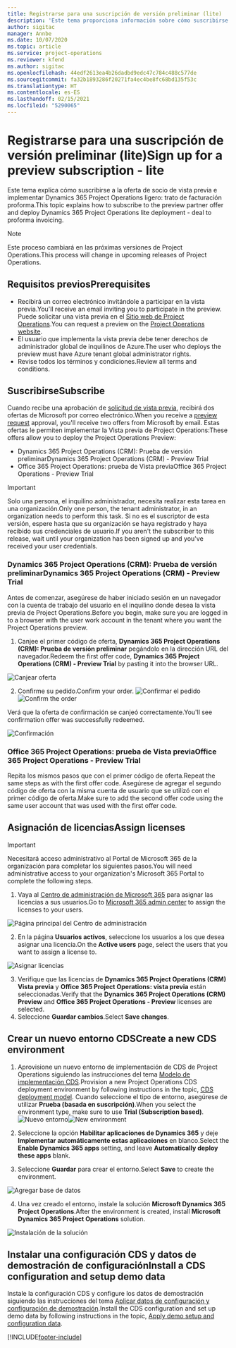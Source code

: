 ```yaml
---
title: Registrarse para una suscripción de versión preliminar (lite)
description: 'Este tema proporciona información sobre cómo suscribirse y realizar la implementación simplificada de Project Operations: de oferta a facturación proforma.'
author: sigitac
manager: Annbe
ms.date: 10/07/2020
ms.topic: article
ms.service: project-operations
ms.reviewer: kfend
ms.author: sigitac
ms.openlocfilehash: 44edf2613ea4b26dadbd9edc47c784c488c577de
ms.sourcegitcommit: fa32b1893286f20271fa4ec4be8fc68bd135f53c
ms.translationtype: HT
ms.contentlocale: es-ES
ms.lasthandoff: 02/15/2021
ms.locfileid: "5290065"
---
```

# <a name="sign-up-for-a-preview-subscription---lite"></a><span data-ttu-id="26cba-103">Registrarse para una suscripción de versión preliminar (lite)</span><span class="sxs-lookup"><span data-stu-id="26cba-103">Sign up for a preview subscription - lite</span></span> 

<span data-ttu-id="26cba-104">Este tema explica cómo suscribirse a la oferta de socio de vista previa e implementar Dynamics 365 Project Operations ligero: trato de facturación proforma.</span><span class="sxs-lookup"><span data-stu-id="26cba-104">This topic explains how to subscribe to the preview partner offer and deploy Dynamics 365 Project Operations lite deployment - deal to proforma invoicing.</span></span>

> [!NOTE]
> <span data-ttu-id="26cba-105">Este proceso cambiará en las próximas versiones de Project Operations.</span><span class="sxs-lookup"><span data-stu-id="26cba-105">This process will change in upcoming releases of Project Operations.</span></span>

## <a name="prerequisites"></a><span data-ttu-id="26cba-106">Requisitos previos</span><span class="sxs-lookup"><span data-stu-id="26cba-106">Prerequisites</span></span>

- <span data-ttu-id="26cba-107">Recibirá un correo electrónico invitándole a participar en la vista previa.</span><span class="sxs-lookup"><span data-stu-id="26cba-107">You'll receive an email inviting you to participate in the preview.</span></span> <span data-ttu-id="26cba-108">Puede solicitar una vista previa en el [Sitio web de Project Operations](https://dynamics.microsoft.com/en-us/project-operations/overview/).</span><span class="sxs-lookup"><span data-stu-id="26cba-108">You can request a preview on the [Project Operations website](https://dynamics.microsoft.com/en-us/project-operations/overview/).</span></span>
- <span data-ttu-id="26cba-109">El usuario que implementa la vista previa debe tener derechos de administrador global de inquilinos de Azure.</span><span class="sxs-lookup"><span data-stu-id="26cba-109">The user who deploys the preview must have Azure tenant global administrator rights.</span></span>
- <span data-ttu-id="26cba-110">Revise todos los términos y condiciones.</span><span class="sxs-lookup"><span data-stu-id="26cba-110">Review all terms and conditions.</span></span>

## <a name="subscribe"></a><span data-ttu-id="26cba-111">Suscribirse</span><span class="sxs-lookup"><span data-stu-id="26cba-111">Subscribe</span></span>

<span data-ttu-id="26cba-112">Cuando recibe una aprobación de [solicitud de vista previa](https://forms.office.com/FormsPro/Pages/ResponsePage.aspx?id=v4j5cvGGr0GRqy180BHbR56j8lZs0FdAvwT75_WNFyxUMkRDV1NYQU5TNjE2VjhKOVBUNVg2R0s1NC4u), recibirá dos ofertas de Microsoft por correo electrónico.</span><span class="sxs-lookup"><span data-stu-id="26cba-112">When you receive a [preview request](https://forms.office.com/FormsPro/Pages/ResponsePage.aspx?id=v4j5cvGGr0GRqy180BHbR56j8lZs0FdAvwT75_WNFyxUMkRDV1NYQU5TNjE2VjhKOVBUNVg2R0s1NC4u) approval, you'll receive two offers from Microsoft by email.</span></span> <span data-ttu-id="26cba-113">Estas ofertas le permiten implementar la Vista previa de Project Operations:</span><span class="sxs-lookup"><span data-stu-id="26cba-113">These offers allow you to deploy the Project Operations Preview:</span></span>

- <span data-ttu-id="26cba-114">Dynamics 365 Project Operations (CRM): Prueba de versión preliminar</span><span class="sxs-lookup"><span data-stu-id="26cba-114">Dynamics 365 Project Operations (CRM) - Preview Trial</span></span>
- <span data-ttu-id="26cba-115">Office 365 Project Operations: prueba de Vista previa</span><span class="sxs-lookup"><span data-stu-id="26cba-115">Office 365 Project Operations - Preview Trial</span></span>

> [!IMPORTANT]
> <span data-ttu-id="26cba-116">Solo una persona, el inquilino administrador, necesita realizar esta tarea en una organización.</span><span class="sxs-lookup"><span data-stu-id="26cba-116">Only one person, the tenant administrator, in an organization needs to perform this task.</span></span> <span data-ttu-id="26cba-117">Si no es el suscriptor de esta versión, espere hasta que su organización se haya registrado y haya recibido sus credenciales de usuario.</span><span class="sxs-lookup"><span data-stu-id="26cba-117">If you aren't the subscriber to this release, wait until your organization has been signed up and you've received your user credentials.</span></span>

### <a name="dynamics-365-project-operations-crm---preview-trial"></a><span data-ttu-id="26cba-118">Dynamics 365 Project Operations (CRM): Prueba de versión preliminar</span><span class="sxs-lookup"><span data-stu-id="26cba-118">Dynamics 365 Project Operations (CRM) - Preview Trial</span></span> 

<span data-ttu-id="26cba-119">Antes de comenzar, asegúrese de haber iniciado sesión en un navegador con la cuenta de trabajo del usuario en el inquilino donde desea la vista previa de Project Operations.</span><span class="sxs-lookup"><span data-stu-id="26cba-119">Before you begin, make sure you are logged in to a browser with the user work account in the tenant where you want the Project Operations preview.</span></span>

1. <span data-ttu-id="26cba-120">Canjee el primer código de oferta, **Dynamics 365 Project Operations (CRM): Prueba de versión preliminar** pegándolo en la dirección URL del navegador.</span><span class="sxs-lookup"><span data-stu-id="26cba-120">Redeem the first offer code, **Dynamics 365 Project Operations (CRM) - Preview Trial** by pasting it into the browser URL.</span></span>

![Canjear oferta](./media/16RedeemFirstOfferNew.png)

2. <span data-ttu-id="26cba-122">Confirme su pedido.</span><span class="sxs-lookup"><span data-stu-id="26cba-122">Confirm your order.</span></span>
<span data-ttu-id="26cba-123">![Confirmar el pedido](./media/17ConfirmOrderNew.png)</span><span class="sxs-lookup"><span data-stu-id="26cba-123">![Confirm the order](./media/17ConfirmOrderNew.png)</span></span>

<span data-ttu-id="26cba-124">Verá que la oferta de confirmación se canjeó correctamente.</span><span class="sxs-lookup"><span data-stu-id="26cba-124">You'll see confirmation offer was successfully redeemed.</span></span>

![Confirmación](./media/18OrderConfirmationNew.png)

### <a name="office-365-project-operations---preview-trial"></a><span data-ttu-id="26cba-126">Office 365 Project Operations: prueba de Vista previa</span><span class="sxs-lookup"><span data-stu-id="26cba-126">Office 365 Project Operations - Preview Trial</span></span>

<span data-ttu-id="26cba-127">Repita los mismos pasos que con el primer código de oferta.</span><span class="sxs-lookup"><span data-stu-id="26cba-127">Repeat the same steps as with the first offer code.</span></span> <span data-ttu-id="26cba-128">Asegúrese de agregar el segundo código de oferta con la misma cuenta de usuario que se utilizó con el primer código de oferta.</span><span class="sxs-lookup"><span data-stu-id="26cba-128">Make sure to add the second offer code using the same user account that was used with the first offer code.</span></span>

## <a name="assign-licenses"></a><span data-ttu-id="26cba-129">Asignación de licencias</span><span class="sxs-lookup"><span data-stu-id="26cba-129">Assign licenses</span></span>

> [!IMPORTANT]
> <span data-ttu-id="26cba-130">Necesitará acceso administrativo al Portal de Microsoft 365 de la organización para completar los siguientes pasos.</span><span class="sxs-lookup"><span data-stu-id="26cba-130">You will need administrative access to your organization's Microsoft 365 Portal to complete the following steps.</span></span>


1. <span data-ttu-id="26cba-131">Vaya al [Centro de administración de Microsoft 365](https://portal.office.com/) para asignar las licencias a sus usuarios.</span><span class="sxs-lookup"><span data-stu-id="26cba-131">Go to [Microsoft 365 admin center](https://portal.office.com/) to assign the licenses to your users.</span></span>

![Página principal del Centro de administración](./media/14AdminPortal.png)

2. <span data-ttu-id="26cba-133">En la página **Usuarios activos**, seleccione los usuarios a los que desea asignar una licencia.</span><span class="sxs-lookup"><span data-stu-id="26cba-133">On the **Active users** page, select the users that you want to assign a license to.</span></span>

![Asignar licencias](./media/15AssignLicenses.png)

3. <span data-ttu-id="26cba-135">Verifique que las licencias de **Dynamics 365 Project Operations (CRM) Vista previa** y **Office 365 Project Operations: vista previa** están seleccionadas.</span><span class="sxs-lookup"><span data-stu-id="26cba-135">Verify that the **Dynamics 365 Project Operations (CRM) Preview** and **Office 365 Project Operations - Preview** licenses are selected.</span></span> 
4. <span data-ttu-id="26cba-136">Seleccione **Guardar cambios**.</span><span class="sxs-lookup"><span data-stu-id="26cba-136">Select **Save changes**.</span></span>

## <a name="create-a-new-cds-environment"></a><span data-ttu-id="26cba-137">Crear un nuevo entorno CDS</span><span class="sxs-lookup"><span data-stu-id="26cba-137">Create a new CDS environment</span></span>

1. <span data-ttu-id="26cba-138">Aprovisione un nuevo entorno de implementación de CDS de Project Operations siguiendo las instrucciones del tema [Modelo de implementación CDS](lite-deployment.md).</span><span class="sxs-lookup"><span data-stu-id="26cba-138">Provision a new Project Operations CDS deployment environment by following instructions in the topic, [CDS deployment model](lite-deployment.md).</span></span> <span data-ttu-id="26cba-139">Cuando seleccione el tipo de entorno, asegúrese de utilizar **Prueba (basada en suscripción)**.</span><span class="sxs-lookup"><span data-stu-id="26cba-139">When you select the environment type, make sure to use **Trial (Subscription based)**.</span></span>
<span data-ttu-id="26cba-140">![Nuevo entorno](./media/19CreateEnvironment.png)</span><span class="sxs-lookup"><span data-stu-id="26cba-140">![New environment](./media/19CreateEnvironment.png)</span></span>

2. <span data-ttu-id="26cba-141">Seleccione la opción **Habilitar aplicaciones de Dynamics 365** y deje **Implementar automáticamente estas aplicaciones** en blanco.</span><span class="sxs-lookup"><span data-stu-id="26cba-141">Select the **Enable Dynamics 365 apps** setting, and leave **Automatically deploy these apps** blank.</span></span>  
3. <span data-ttu-id="26cba-142">Seleccione **Guardar** para crear el entorno.</span><span class="sxs-lookup"><span data-stu-id="26cba-142">Select **Save** to create the environment.</span></span>

![Agregar base de datos](./media/20CreateEnvironment1.png)

4. <span data-ttu-id="26cba-144">Una vez creado el entorno, instale la solución **Microsoft Dynamics 365 Project Operations**.</span><span class="sxs-lookup"><span data-stu-id="26cba-144">After the environment is created, install **Microsoft Dynamics 365 Project Operations** solution.</span></span> 

![Instalación de la solución](./media/21InstallSolution.png)

## <a name="install-a-cds-configuration-and-setup-demo-data"></a><span data-ttu-id="26cba-146">Instalar una configuración CDS y datos de demostración de configuración</span><span class="sxs-lookup"><span data-stu-id="26cba-146">Install a CDS configuration and setup demo data</span></span>

<span data-ttu-id="26cba-147">Instale la configuración CDS y configure los datos de demostración siguiendo las instrucciones del tema [Aplicar datos de configuración y configuración de demostración](lite-apply-demo-setup-config-data.md).</span><span class="sxs-lookup"><span data-stu-id="26cba-147">Install the CDS configuration and set up demo data by following instructions in the topic, [Apply demo setup and configuration data](lite-apply-demo-setup-config-data.md).</span></span>


[!INCLUDE[footer-include](../includes/footer-banner.md)]